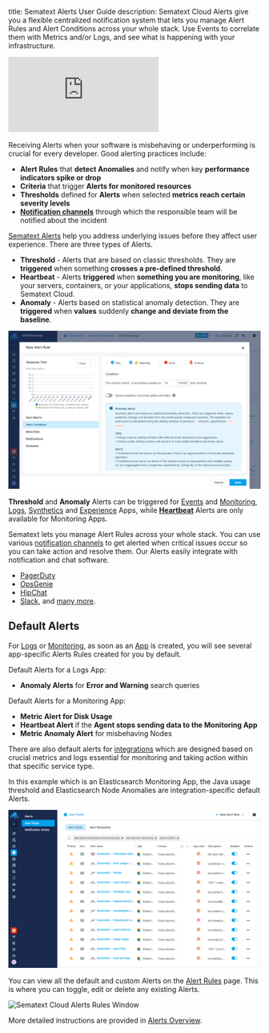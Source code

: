 title: Sematext Alerts User Guide
description: Sematext Cloud Alerts give you a flexible centralized notification system that lets you manage Alert Rules and Alert Conditions across your whole stack. Use Events to correlate them with Metrics and/or Logs, and see what is happening with your infrastructure.  

<div class="video_container">
<iframe src="https://www.youtube.com/embed/ik_L7Qk_Aug" 
frameborder="0" allow="autoplay; encrypted-media" 
allowfullscreen class="video"></iframe>
</div>


Receiving Alerts when your software is misbehaving or underperforming is crucial for every developer. Good alerting practices include:

- **Alert Rules** that **detect Anomalies** and notify when key **performance indicators spike or drop**
- **Criteria** that trigger **Alerts for monitored resources**
- **Thresholds** defined for **Alerts** when selected **metrics reach certain severity levels**
- [**Notification channels**](https://sematext.com/docs/alerts/alert-notifications/) through which the responsible team will be notified about the incident

[Sematext Alerts](../alerts) help you address underlying issues before they affect user experience. There are three types of Alerts. 

- **Threshold** - Alerts that are based on classic thresholds. They are **triggered** when something **crosses a pre-defined threshold**.
- **Heartbeat** - Alerts **triggered** when **something you are monitoring**, like your servers, containers, or your applications, **stops sending data** to Sematext Cloud.
- **Anomaly** - Alerts based on statistical anomaly detection. They are **triggered** when **values** suddenly **change and deviate from the baseline**. 

![Sematext Anomaly Alerts](../images/guide/alerts-and-events/anomaly-alerts.png)

**Threshold** and **Anomaly** Alerts can be triggered for [Events](https://sematext.com/docs/events/) and [Monitoring](https://sematext.com/docs/alerts/creating-metrics-alerts/), [Logs](https://sematext.com/docs/alerts/creating-logs-alerts/), [Synthetics](https://sematext.com/docs/alerts/creating-synthetics-alerts/) and [Experience](https://sematext.com/docs/alerts/creating-experience-alerts/) Apps, while [**Heartbeat**](https://sematext.com/docs/alerts/creating-heartbeat-alerts/) Alerts are only available for Monitoring Apps.

Sematext lets you manage Alert Rules across your whole stack. You can use various [notification channels](https://sematext.com/docs/alerts/alert-notifications/) to get alerted when critical issues occur so you can take action and resolve them. Our Alerts easily integrate with notification and chat software. 

- [PagerDuty](https://sematext.com/docs/integration/alerts-pagerduty-integration/)
- [OpsGenie](https://sematext.com/docs/integration/alerts-opsgenie-integration/)
- [HipChat](https://sematext.com/docs/integration/alerts-hipchat-integration/)
- [Slack](https://sematext.com/docs/integration/alerts-slack-integration/), and [many more](https://sematext.com/docs/alerts/alert-notifications/). 

## Default Alerts

For [Logs](../logs) or [Monitoring](../monitoring), as soon as an [App](./app-guide) is created, you will see several app-specific Alerts Rules created for you by default. 

Default Alerts for a Logs App:

- **Anomaly Alerts** for **Error and Warning** search queries

Default Alerts for a Monitoring App: 

- **Metric Alert for Disk Usage**
- **Heartbeat Alert** if the **Agent stops sending data to the Monitoring App**
- **Metric Anomaly Alert** for misbehaving Nodes

There are also default alerts for [integrations](https://sematext.com/docs/integration/) which are designed based on crucial metrics and logs essential for monitoring and taking action within that specific service type.

In this example which is an Elasticsearch Monitoring App, the Java usage threshold and Elasticsearch Node Anomalies are integration-specific default Alerts.

![Sematext Cloud System Generated Alerts](../images/guide/alerts-and-events/system-generated-alerts.png)

You can view all the default and custom Alerts on the [Alert Rules](https://apps.sematext.com/ui/alerts/rules) page. This is where you can toggle, edit or delete any existing Alerts.

![Sematext Cloud Alerts Rules Window](https://sematext.com/docs/images/guide/alerts-and-events/alert-rules-window.png "Sematext Cloud Alerts Rules Window")

More detailed instructions are provided in [Alerts Overview](https://sematext.com/docs/alerts/).
